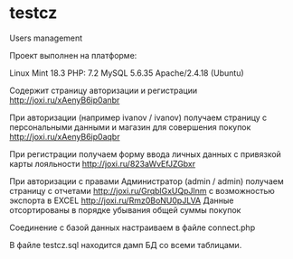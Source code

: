 # testcz
Users management

Проект выполнен на платформе:

Linux Mint 18.3
PHP: 7.2
MySQL 5.6.35
Apache/2.4.18 (Ubuntu)

Содержит страницу авторизации и регистрации
http://joxi.ru/xAenyB6ip0anbr

При авторизации (например ivanov / ivanov)
получаем страницу с персональными данными
и магазин для совершения покупок
http://joxi.ru/xAenyB6ip0aqbr 

При регистрации получаем форму ввода личных данных
с привязкой карты лояльности
http://joxi.ru/823aWvEfJZGbxr

При авторизации с правами Администратор (admin / admin)
получаем страницу с отчетами
http://joxi.ru/GrqblGxUQpJlnm
с возможностью экспорта в EXCEL
http://joxi.ru/Rmz0BoNU0pJLVA
Данные отсортированы в порядке убывания общей суммы покупок

Соединение с базой данных настраиваем в файле connect.php

В файле testcz.sql находится дамп  БД со всеми таблицами.
